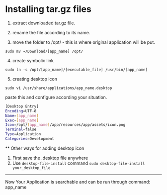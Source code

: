 # Installing tar.gz files

1. extract downloaded tar.gz file.

2. rename the file according to its name.

3. move the folder to /opt/ - this is where original application will be put.

  `sudo mv ~/Download/[app_name] /opt/`

4. create symbolic link

  `sudo ln -s /opt/[app_name]/[executable_file] /usr/bin/[app_name]`

5. creating desktop icon

  `sudo vi /usr/share/applications/app_name.desktop`

  paste this and configure according your situation.

```bash
[Desktop Entry]
Encoding=UTF-8
Name=[app_name]
Exec=[app_name]
Icon=/opt/[app_name]/app/resources/app/assets/icon.png
Terminal=false
Type=Application
Categories=Development
```

** Other ways for adding desktop icon

1. First save the .desktop file anywhere
2. Use `desktop-file-install` command
  `sudo desktop-file-install your_desktop_file`

---

Now Your Application is searchable and can be run through command: app_name
